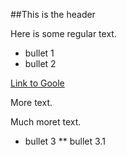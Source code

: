 ##This is the header

Here is some regular text.

* bullet 1
* bullet 2

[Link to Goole](https://www.google.com)

More text.

Much moret text. 

* bullet 3 
** bullet 3.1